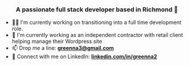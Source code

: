 ### <center>A passionate full stack developer based in Richmond :wave:</center>

- :man_technologist: I'm currently working on transitioning into a full time development role.
- :seedling: I'm currently working as an independent contractor with retail client helping manage their Wordpress site
- :mailbox: Drop me a line: <strong>[greenna3@gmail.com](mailto:greenna3@gmail.com)</strong>
- :handshake: Connect with me on LinkedIn: <strong>[linkedin.com/in/greenna2](https://www.linkedin.com/in/greenna2/)</strong>
